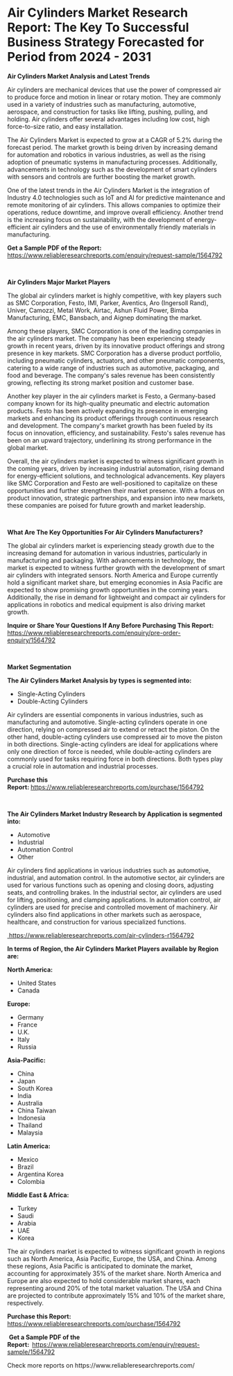 <p><h1>Air Cylinders Market Research Report: The Key To Successful Business Strategy Forecasted for Period from 2024 - 2031</h1></p><p><strong>Air Cylinders Market Analysis and Latest Trends</strong></p>
<p><p>Air cylinders are mechanical devices that use the power of compressed air to produce force and motion in linear or rotary motion. They are commonly used in a variety of industries such as manufacturing, automotive, aerospace, and construction for tasks like lifting, pushing, pulling, and holding. Air cylinders offer several advantages including low cost, high force-to-size ratio, and easy installation.</p><p>The Air Cylinders Market is expected to grow at a CAGR of 5.2% during the forecast period. The market growth is being driven by increasing demand for automation and robotics in various industries, as well as the rising adoption of pneumatic systems in manufacturing processes. Additionally, advancements in technology such as the development of smart cylinders with sensors and controls are further boosting the market growth.</p><p>One of the latest trends in the Air Cylinders Market is the integration of Industry 4.0 technologies such as IoT and AI for predictive maintenance and remote monitoring of air cylinders. This allows companies to optimize their operations, reduce downtime, and improve overall efficiency. Another trend is the increasing focus on sustainability, with the development of energy-efficient air cylinders and the use of environmentally friendly materials in manufacturing.</p></p>
<p><strong>Get a Sample PDF of the Report:&nbsp;</strong> <a href="https://www.reliableresearchreports.com/enquiry/request-sample/1564792">https://www.reliableresearchreports.com/enquiry/request-sample/1564792</a></p>
<p>&nbsp;</p>
<p><strong>Air Cylinders Major Market Players</strong></p>
<p><p>The global air cylinders market is highly competitive, with key players such as SMC Corporation, Festo, IMI, Parker, Aventics, Aro (Ingersoll Rand), Univer, Camozzi, Metal Work, Airtac, Ashun Fluid Power, Bimba Manufacturing, EMC, Bansbach, and Aignep dominating the market. </p><p>Among these players, SMC Corporation is one of the leading companies in the air cylinders market. The company has been experiencing steady growth in recent years, driven by its innovative product offerings and strong presence in key markets. SMC Corporation has a diverse product portfolio, including pneumatic cylinders, actuators, and other pneumatic components, catering to a wide range of industries such as automotive, packaging, and food and beverage. The company's sales revenue has been consistently growing, reflecting its strong market position and customer base.</p><p>Another key player in the air cylinders market is Festo, a Germany-based company known for its high-quality pneumatic and electric automation products. Festo has been actively expanding its presence in emerging markets and enhancing its product offerings through continuous research and development. The company's market growth has been fueled by its focus on innovation, efficiency, and sustainability. Festo's sales revenue has been on an upward trajectory, underlining its strong performance in the global market.</p><p>Overall, the air cylinders market is expected to witness significant growth in the coming years, driven by increasing industrial automation, rising demand for energy-efficient solutions, and technological advancements. Key players like SMC Corporation and Festo are well-positioned to capitalize on these opportunities and further strengthen their market presence. With a focus on product innovation, strategic partnerships, and expansion into new markets, these companies are poised for future growth and market leadership.</p></p>
<p>&nbsp;</p>
<p><strong>What Are The Key Opportunities For Air Cylinders Manufacturers?</strong></p>
<p><p>The global air cylinders market is experiencing steady growth due to the increasing demand for automation in various industries, particularly in manufacturing and packaging. With advancements in technology, the market is expected to witness further growth with the development of smart air cylinders with integrated sensors. North America and Europe currently hold a significant market share, but emerging economies in Asia Pacific are expected to show promising growth opportunities in the coming years. Additionally, the rise in demand for lightweight and compact air cylinders for applications in robotics and medical equipment is also driving market growth.</p></p>
<p><strong>Inquire or Share Your Questions If Any Before Purchasing This Report:</strong> <a href="https://www.reliableresearchreports.com/enquiry/pre-order-enquiry/1564792">https://www.reliableresearchreports.com/enquiry/pre-order-enquiry/1564792</a></p>
<p>&nbsp;</p>
<p><strong>Market Segmentation</strong></p>
<p><strong>The Air Cylinders Market Analysis by types is segmented into:</strong></p>
<p><ul><li>Single-Acting Cylinders</li><li>Double-Acting Cylinders</li></ul></p>
<p><p>Air cylinders are essential components in various industries, such as manufacturing and automotive. Single-acting cylinders operate in one direction, relying on compressed air to extend or retract the piston. On the other hand, double-acting cylinders use compressed air to move the piston in both directions. Single-acting cylinders are ideal for applications where only one direction of force is needed, while double-acting cylinders are commonly used for tasks requiring force in both directions. Both types play a crucial role in automation and industrial processes.</p></p>
<p><strong>Purchase this Report:&nbsp;</strong><a href="https://www.reliableresearchreports.com/purchase/1564792">https://www.reliableresearchreports.com/purchase/1564792</a></p>
<p>&nbsp;</p>
<p><strong>The Air Cylinders Market Industry Research by Application is segmented into:</strong></p>
<p><ul><li>Automotive</li><li>Industrial</li><li>Automation Control</li><li>Other</li></ul></p>
<p><p>Air cylinders find applications in various industries such as automotive, industrial, and automation control. In the automotive sector, air cylinders are used for various functions such as opening and closing doors, adjusting seats, and controlling brakes. In the industrial sector, air cylinders are used for lifting, positioning, and clamping applications. In automation control, air cylinders are used for precise and controlled movement of machinery. Air cylinders also find applications in other markets such as aerospace, healthcare, and construction for various specialized functions.</p></p>
<p><a href="https://www.reliableresearchreports.com/air-cylinders-r1564792">&nbsp;https://www.reliableresearchreports.com/air-cylinders-r1564792</a></p>
<p><strong>In terms of Region, the Air Cylinders Market Players available by Region are:</strong></p>
<p>
    <p> <strong> North America: </strong>
        <ul>
            <li>United States</li>
            <li>Canada</li>
        </ul>
        </p> 
    <p> <strong> Europe: </strong>
        <ul>
            <li>Germany</li>
            <li>France</li>
            <li>U.K.</li>
            <li>Italy</li>
            <li>Russia</li>
        </ul>
        </p> 
    <p> <strong> Asia-Pacific: </strong>
        <ul>
            <li>China</li>
            <li>Japan</li>
            <li>South Korea</li>
            <li>India</li>
            <li>Australia</li>
            <li>China Taiwan</li>
            <li>Indonesia</li>
            <li>Thailand</li>
            <li>Malaysia</li>
        </ul>
        </p> 
    <p> <strong> Latin America: </strong>
        <ul>
            <li>Mexico</li>
            <li>Brazil</li>
            <li>Argentina Korea</li>
            <li>Colombia</li>
        </ul>
        </p> 
    <p> <strong> Middle East & Africa: </strong>
        <ul>
            <li>Turkey</li>
            <li>Saudi</li>
            <li>Arabia</li>
            <li>UAE</li>
            <li>Korea</li>
        </ul>
    </p>
    </p>
<p><p>The air cylinders market is expected to witness significant growth in regions such as North America, Asia Pacific, Europe, the USA, and China. Among these regions, Asia Pacific is anticipated to dominate the market, accounting for approximately 35% of the market share. North America and Europe are also expected to hold considerable market shares, each representing around 20% of the total market valuation. The USA and China are projected to contribute approximately 15% and 10% of the market share, respectively.</p></p>
<p><strong>Purchase this Report: </strong><a href="https://www.reliableresearchreports.com/purchase/1564792">https://www.reliableresearchreports.com/purchase/1564792</a></p>
<p>&nbsp;<strong>Get a Sample PDF of the Report:&nbsp;&nbsp;</strong><a href="https://www.reliableresearchreports.com/enquiry/request-sample/1564792">https://www.reliableresearchreports.com/enquiry/request-sample/1564792</a></p>
<p><strong></strong></p>
<p>Check more reports on https://www.reliableresearchreports.com/</p>